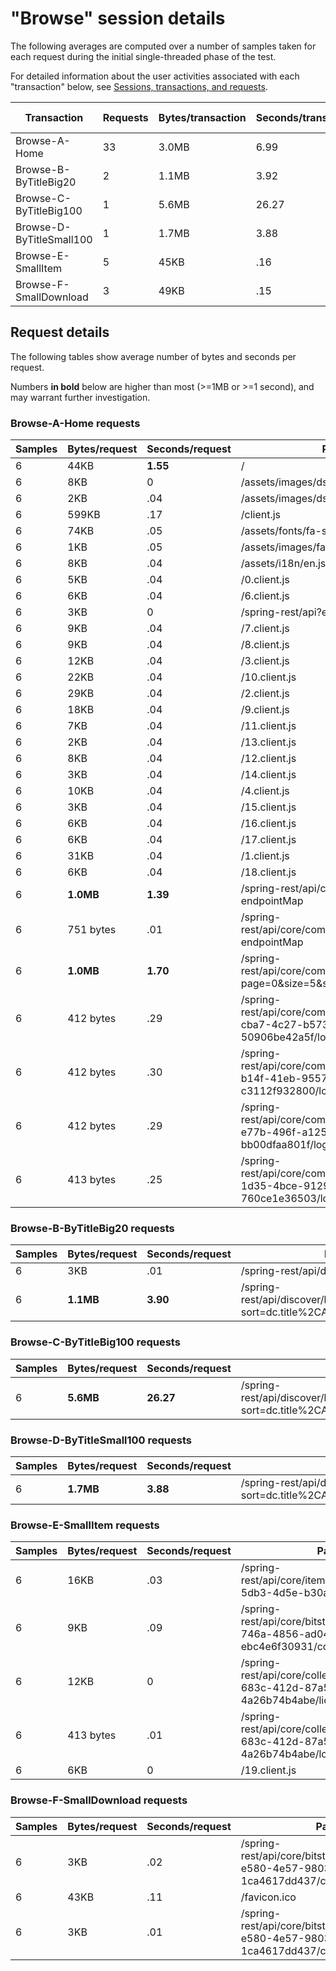 # "Browse" session details

The following averages are computed over a number of samples taken for each request during
the initial single-threaded phase of the test.

For detailed information about the user activities associated with each "transaction" below,
see [Sessions, transactions, and requests](../../doc/sessions).

Transaction | Requests | Bytes/transaction | Seconds/transaction | Request details
-|-|-|-|-
Browse-A-Home | 33 | 3.0MB | 6.99 | [See below](#browse-a-home-requests)
Browse-B-ByTitleBig20 | 2 | 1.1MB | 3.92 | [See below](#browse-b-bytitlebig20-requests)
Browse-C-ByTitleBig100 | 1 | 5.6MB | 26.27 | [See below](#browse-c-bytitlebig100-requests)
Browse-D-ByTitleSmall100 | 1 | 1.7MB | 3.88 | [See below](#browse-d-bytitlesmall100-requests)
Browse-E-SmallItem | 5 | 45KB | .16 | [See below](#browse-e-smallitem-requests)
Browse-F-SmallDownload | 3 | 49KB | .15 | [See below](#browse-f-smalldownload-requests)

## Request details

The following tables show average number of bytes and seconds per request.

Numbers **in bold** below are higher than most (>=1MB or >=1 second), and may warrant further investigation.


### Browse-A-Home requests

Samples | Bytes/request | Seconds/request | Path
-|-|-|-
6 | 44KB | **1.55** | / |
6 | 8KB | 0 | /assets/images/dspace-logo.png |
6 | 2KB | .04 | /assets/images/dspace-logo.svg |
6 | 599KB | .17 | /client.js |
6 | 74KB | .05 | /assets/fonts/fa-solid-900.woff2 |
6 | 1KB | .05 | /assets/images/favicon.ico |
6 | 8KB | .04 | /assets/i18n/en.json |
6 | 5KB | .04 | /0.client.js |
6 | 6KB | .04 | /6.client.js |
6 | 3KB | 0 | /spring-rest/api?endpointMap |
6 | 9KB | .04 | /7.client.js |
6 | 9KB | .04 | /8.client.js |
6 | 12KB | .04 | /3.client.js |
6 | 22KB | .04 | /10.client.js |
6 | 29KB | .04 | /2.client.js |
6 | 18KB | .04 | /9.client.js |
6 | 7KB | .04 | /11.client.js |
6 | 2KB | .04 | /13.client.js |
6 | 8KB | .04 | /12.client.js |
6 | 3KB | .04 | /14.client.js |
6 | 10KB | .04 | /4.client.js |
6 | 3KB | .04 | /15.client.js |
6 | 6KB | .04 | /16.client.js |
6 | 6KB | .04 | /17.client.js |
6 | 31KB | .04 | /1.client.js |
6 | 6KB | .04 | /18.client.js |
6 | **1.0MB** | **1.39** | /spring-rest/api/core/communities?endpointMap |
6 | 751 bytes | .01 | /spring-rest/api/core/communities/search?endpointMap |
6 | **1.0MB** | **1.70** | /spring-rest/api/core/communities/search/top?page=0&size=5&sort=dc.title%2CASC |
6 | 412 bytes | .29 | /spring-rest/api/core/communities/edb3df48-cba7-4c27-b573-50906be42a5f/logo |
6 | 412 bytes | .30 | /spring-rest/api/core/communities/02f7521c-b14f-41eb-9557-c3112f932800/logo |
6 | 412 bytes | .29 | /spring-rest/api/core/communities/cb26f292-e77b-496f-a125-bb00dfaa801f/logo |
6 | 413 bytes | .25 | /spring-rest/api/core/communities/9bc3115a-1d35-4bce-9129-760ce1e36503/logo |

### Browse-B-ByTitleBig20 requests

Samples | Bytes/request | Seconds/request | Path
-|-|-|-
6 | 3KB | .01 | /spring-rest/api/discover/browses |
6 | **1.1MB** | **3.90** | /spring-rest/api/discover/browses/title/items?sort=dc.title%2CASC&page=0&size=20 |

### Browse-C-ByTitleBig100 requests

Samples | Bytes/request | Seconds/request | Path
-|-|-|-
6 | **5.6MB** | **26.27** | /spring-rest/api/discover/browses/title/items?sort=dc.title%2CASC&page=0&size=100 |

### Browse-D-ByTitleSmall100 requests

Samples | Bytes/request | Seconds/request | Path
-|-|-|-
6 | **1.7MB** | **3.88** | /spring-rest/api/discover/browses/title/items?sort=dc.title%2CASC&page=0&size=100&startsWith=S |

### Browse-E-SmallItem requests

Samples | Bytes/request | Seconds/request | Path
-|-|-|-
6 | 16KB | .03 | /spring-rest/api/core/items/e7986d5a-5db3-4d5e-b30a-d40bfe92af3b |
6 | 9KB | .09 | /spring-rest/api/core/bitstreams/9f07a7f9-746a-4856-ad04-ebc4e6f30931/content |
6 | 12KB | 0 | /spring-rest/api/core/collections/7dca3c38-683c-412d-87a5-4a26b74b4abe/license |
6 | 413 bytes | .01 | /spring-rest/api/core/collections/7dca3c38-683c-412d-87a5-4a26b74b4abe/logo |
6 | 6KB | 0 | /19.client.js |

### Browse-F-SmallDownload requests

Samples | Bytes/request | Seconds/request | Path
-|-|-|-
6 | 3KB | .02 | /spring-rest/api/core/bitstreams/a9970f26-e580-4e57-9803-1ca4617dd437/content |
6 | 43KB | .11 | /favicon.ico |
6 | 3KB | .01 | /spring-rest/api/core/bitstreams/a9970f26-e580-4e57-9803-1ca4617dd437/content |
